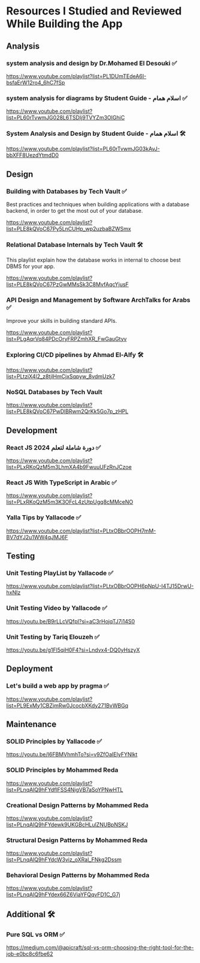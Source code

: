 # Resources I Studied and Reviewed While Building the App

## **Analysis**

### system analysis and design by Dr.Mohamed El Desouki ✅

https://www.youtube.com/playlist?list=PL1DUmTEdeA6I-bsfaErW12ro4_6hC7fSp

### system analysis for diagrams by Student Guide - اسلام همام ✅

https://www.youtube.com/playlist?list=PL60rTvwmJG028L6TSDIj9TVYZm3OIGhiC

### System Analysis and Design by Student Guide - اسلام همام 🛠️

https://www.youtube.com/playlist?list=PL60rTvwmJG03kAvJ-bbXFF8UezdYtmdD0

## **Design**

### Building with Databases by Tech Vault ✅

Best practices and techniques when building applications with a database backend, in order to get the most out of your database.

https://www.youtube.com/playlist?list=PLE8kQVoC67Py5LnCUHp_wp2uzbaBZWSmx

### Relational Database Internals by Tech Vault 🛠️

This playlist explain how the database works in internal to choose best DBMS for your app.

https://www.youtube.com/playlist?list=PLE8kQVoC67PzGwMMsSk3C8MvfAqcYjusF

### API Design and Management by Software ArchTalks for Arabs ✅

Improve your skills in building standard APIs.

https://www.youtube.com/playlist?list=PLgAqrVq84PDcOryFRPZmhXR_FwGauGtyv

### Exploring CI/CD pipelines by Ahmad El-Alfy 🛠️

https://www.youtube.com/playlist?list=PLtziX4I2_z8tjlHmCjxSqpyw_8vdmUzk7

### NoSQL Databases by Tech Vault

https://www.youtube.com/playlist?list=PLE8kQVoC67PwDlBRwm2QrKk5Go7p_zHPL

## **Development**

### React JS دورة شاملة لتعلم 2024 ✅

https://www.youtube.com/playlist?list=PLxRKoQzM5m3LhmXA4b9FwuuUFzRnJCzoe

### React JS With TypeScript in Arabic ✅

https://www.youtube.com/playlist?list=PLxRKoQzM5m3K3OFcL4zUtpUgq8cMMceNO

### Yalla Tips by Yallacode ✅

https://www.youtube.com/playlist?list=PLtxOBbrOOPH7mM-BV7dYJ2u1WW4qJMJ6F

## **Testing**

### Unit Testing PlayList by Yallacode ✅

https://www.youtube.com/playlist?list=PLtxOBbrOOPH6pNpU-I4TJ15DrwU-hxNIz

### Unit Testing Video by Yallacode ✅

https://youtu.be/B9rLLcVQfpI?si=aC3rHojqTJ7i14S0

### Unit Testing by Tariq Elouzeh ✅

https://youtu.be/g1Fl5qiH0F4?si=Lndvx4-DQ0yHszyX

## **Deployment**

### Let's build a web app by pragma ✅

https://www.youtube.com/playlist?list=PL9ExMy1CBZjmRw0JcocbXKdy271BvWBGq

## **Maintenance**

### SOLID Principles by Yallacode ✅

https://youtu.be/I6FBMVhmhTo?si=v9ZfOaIElyFYNlkt

### SOLID Principles by Mohammed Reda

https://www.youtube.com/playlist?list=PLnqAlQ9hFYdflFSS4NigVB7aSoYPNwHTL

### Creational Design Patterns by Mohammed Reda

https://www.youtube.com/playlist?list=PLnqAlQ9hFYdewk9UKGBcHLulZNUBpNSKJ

### Structural Design Patterns by Mohammed Reda

https://www.youtube.com/playlist?list=PLnqAlQ9hFYdcW3viz_oXRal_FNkg2Dssm

### Behavioral Design Patterns by Mohammed Reda

https://www.youtube.com/playlist?list=PLnqAlQ9hFYdex66Z6ViaYFQqvFD1C_G7j

## **Additional** 🛠️

### Pure SQL vs ORM ✅

https://medium.com/@apicraft/sql-vs-orm-choosing-the-right-tool-for-the-job-e0bc8c6fbe62
